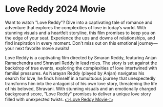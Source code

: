 <h1> Love Reddy 2024 Movie </h1>
<p>Want to watch "Love Reddy"? Dive into a captivating tale of romance and adventure that explores the complexities of love in today’s world. With stunning visuals and a heartfelt storyline, this film promises to keep you on the edge of your seat. Experience the ups and downs of relationships, and find inspiration in every moment. Don't miss out on this emotional journey—your next favorite movie awaits! </p>
<p> Love Reddy is a captivating film directed by Smaran Reddy, featuring Anjan Ramachendra and Shravani Reddy in lead roles. The story is set against the backdrop of true events, exploring the complexities of love intertwined with familial pressures. As Narayan Reddy (played by Anjan) navigates his search for love, he finds himself in a tumultuous journey that unexpectedly transforms him into the antagonist of his own love story, threatening the life of his beloved, Shravani. With stunning visuals and an emotionally charged background score, "Love Reddy" promises to deliver a unique love story filled with unexpected twists. <a href="https://tinyurl.com/LoveReddy"> 👉Love Reddy Movie👈</a> </p> 

